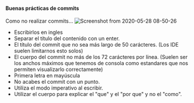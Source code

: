 #### Buenas prácticas de commits
Como no realizar commits...
![Screenshot from 2020-05-28 08-50-26](https://user-images.githubusercontent.com/22304957/83137907-5517a780-a0c0-11ea-85b1-b4dd7923f6e0.png)

- Escribirlos en ingles
- Separar el título del contenido con un enter.
- El título del commit que no sea más largo de 50 carácteres. (Los IDE suelen limitarnos esto solos)
- El cuerpo del commit no más de los 72 carácteres por línea. (Suelen ser los anchos máximos que tenemos de consola como estandares que nos permiten visualizarlo correctamente)
- Primera letra en mayúscula
- No acabes el commit con un punto.
- Utiliza el modo imperativo al escribir.
- Utilizar el cuerpo para explicar el "que" y el "por que" y no el "como".
